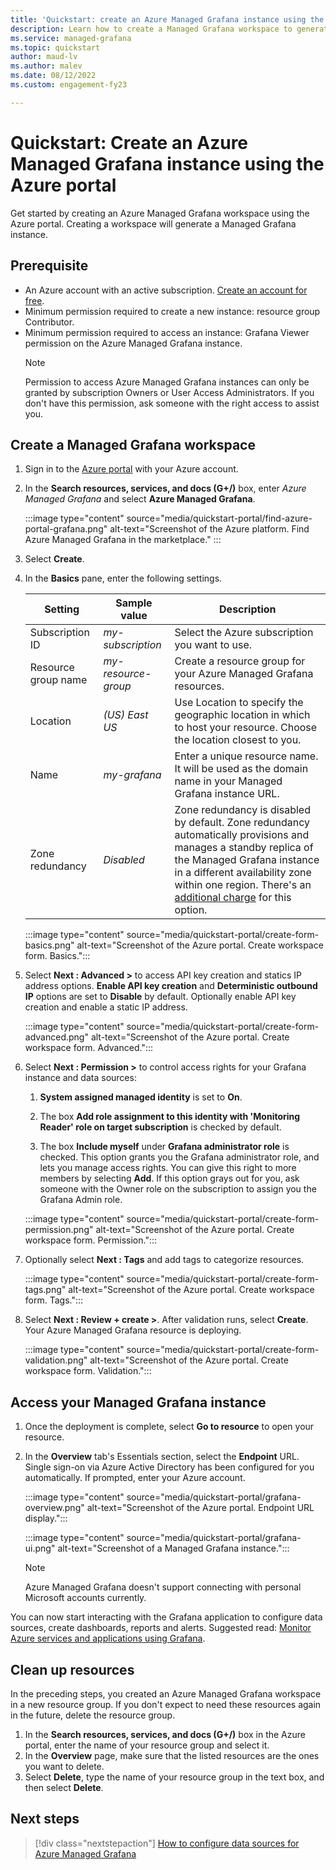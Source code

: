 ```yaml
---
title: 'Quickstart: create an Azure Managed Grafana instance using the Azure portal'
description: Learn how to create a Managed Grafana workspace to generate a new Managed Grafana instance in the Azure portal 
ms.service: managed-grafana
ms.topic: quickstart
author: maud-lv
ms.author: malev
ms.date: 08/12/2022
ms.custom: engagement-fy23

--- 
```


# Quickstart: Create an Azure Managed Grafana instance using the Azure portal

Get started by creating an Azure Managed Grafana workspace using the Azure portal. Creating a workspace will generate a Managed Grafana instance.

## Prerequisite

- An Azure account with an active subscription. [Create an account for free](https://azure.microsoft.com/free).
- Minimum permission required to create a new instance: resource group Contributor.
- Minimum permission required to access an instance: Grafana Viewer permission on the Azure Managed Grafana instance.
  > [!NOTE]
  > Permission to access Azure Managed Grafana instances can only be granted by subscription Owners or User Access Administrators. If you don't have this permission, ask someone with the right access to assist you.

## Create a Managed Grafana workspace

1. Sign in to the [Azure portal](https://portal.azure.com) with your Azure account.  

1. In the **Search resources, services, and docs (G+/)** box, enter *Azure Managed Grafana* and select **Azure Managed Grafana**.

    :::image type="content" source="media/quickstart-portal/find-azure-portal-grafana.png" alt-text="Screenshot of the Azure platform. Find Azure Managed Grafana in the marketplace." :::

1. Select **Create**.

1. In the **Basics** pane, enter the following settings.

    | Setting             | Sample value        | Description                                                                                                         |
    |---------------------|---------------------|---------------------------------------------------------------------------------------------------------------------|
    | Subscription ID     | *my-subscription*   | Select the Azure subscription you want to use.                                                                      |
    | Resource group name | *my-resource-group* | Create a resource group for your Azure Managed Grafana resources.                                         |
    | Location            | *(US) East US*      | Use Location to specify the geographic location in which to host your resource. Choose the location closest to you. |
    | Name                | *my-grafana*        | Enter a unique resource name. It will be used as the domain name in your Managed Grafana instance URL.              |
    | Zone redundancy     | *Disabled*          | Zone redundancy is disabled by default. Zone redundancy automatically provisions and manages a standby replica of the Managed Grafana instance in a different availability zone within one region. There's an [additional charge](https://azure.microsoft.com/pricing/details/managed-grafana/#pricing) for this option. |

    :::image type="content" source="media/quickstart-portal/create-form-basics.png" alt-text="Screenshot of the Azure portal. Create workspace form. Basics.":::

1. Select **Next : Advanced >** to access API key creation and statics IP address options. **Enable API key creation** and **Deterministic outbound IP** options are set to **Disable** by default. Optionally enable API key creation and enable a static IP address.

    :::image type="content" source="media/quickstart-portal/create-form-advanced.png" alt-text="Screenshot of the Azure portal. Create workspace form. Advanced.":::

1. Select **Next : Permission >** to control access rights for your Grafana instance and data sources:
   1. **System assigned managed identity** is set to **On**.

   1. The box **Add role assignment to this identity with 'Monitoring Reader' role on target subscription** is checked by default.

   1. The box **Include myself** under **Grafana administrator role** is checked. This option grants you the Grafana administrator role, and lets you manage access rights. You can give this right to more members by selecting **Add**. If this option grays out for you, ask someone with the Owner role on the subscription to assign you the Grafana Admin role.

    :::image type="content" source="media/quickstart-portal/create-form-permission.png" alt-text="Screenshot of the Azure portal. Create workspace form. Permission.":::

1. Optionally select **Next : Tags** and add tags to categorize resources.

    :::image type="content" source="media/quickstart-portal/create-form-tags.png" alt-text="Screenshot of the Azure portal. Create workspace form. Tags.":::

1. Select **Next : Review + create >**. After validation runs, select **Create**. Your Azure Managed Grafana resource is deploying.

    :::image type="content" source="media/quickstart-portal/create-form-validation.png" alt-text="Screenshot of the Azure portal. Create workspace form. Validation.":::

## Access your Managed Grafana instance

1. Once the deployment is complete, select **Go to resource** to open your resource.

1. In the **Overview** tab's Essentials section, select the **Endpoint** URL. Single sign-on via Azure Active Directory has been configured for you automatically. If prompted, enter your Azure account.

    :::image type="content" source="media/quickstart-portal/grafana-overview.png" alt-text="Screenshot of the Azure portal. Endpoint URL display.":::

    :::image type="content" source="media/quickstart-portal/grafana-ui.png" alt-text="Screenshot of a Managed Grafana instance.":::

    > [!NOTE]
    > Azure Managed Grafana doesn't support connecting with personal Microsoft accounts currently.

You can now start interacting with the Grafana application to configure data sources, create dashboards, reports and alerts. Suggested read: [Monitor Azure services and applications using Grafana](../azure-monitor/visualize/grafana-plugin.md).

## Clean up resources

In the preceding steps, you created an Azure Managed Grafana workspace in a new resource group. If you don't expect to need these resources again in the future, delete the resource group.

1. In the **Search resources, services, and docs (G+/)** box in the Azure portal, enter the name of your resource group and select it.
1. In the **Overview** page, make sure that the listed resources are the ones you want to delete.
1. Select **Delete**, type the name of your resource group in the text box, and then select **Delete**.

## Next steps

> [!div class="nextstepaction"]
> [How to configure data sources for Azure Managed Grafana](./how-to-data-source-plugins-managed-identity.md)